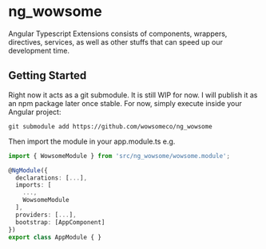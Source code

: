 # ng_wowsome
Angular Typescript Extensions consists of components, wrappers, directives, services, as well as other stuffs that can speed up our development time. 

## Getting Started
Right now it acts as a git submodule. It is still WIP for now. I will publish it as an npm package later once stable. For now, simply execute inside your Angular project:

```console
git submodule add https://github.com/wowsomeco/ng_wowsome
```

Then import the module in your app.module.ts e.g. 

```typescript
import { WowsomeModule } from 'src/ng_wowsome/wowsome.module';

@NgModule({
  declarations: [...],
  imports: [
    ...,
    WowsomeModule
  ],
  providers: [...],
  bootstrap: [AppComponent]
})
export class AppModule { }
```
